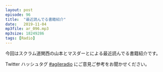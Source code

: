 ```yaml
---
layout: post
episode: 96
title:  "最近読んでる書籍紹介"
date:   2019-11-04
mp3file: ar_096.mp3
mp3size: 18249286
tags: [Radio]
---
```


今回はスクラム道関西の山本とマスダーとによる最近読んでる書籍紹介です。  

Twitter ハッシュタグ [#agileradio](https://twitter.com/intent/tweet?hashtags=agileradio) にご意見ご参考をお聞かせください。

